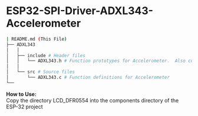 # ESP32-SPI-Driver-ADXL343-Accelerometer
 
```bash
| README.md (This File)
├── ADXL343
│   │
│   ├── include # Header files
│   │   └── ADXL343.h # Function prototypes for Accelerometer.  Also contains custom data types for ADXL343
│   │  
│   └── src # Source files
│       └── ADXL343.c # Function definitions for Accelerometer
└── 
```

**How to Use:**<br>
Copy the directory LCD_DFR0554 into the components directory of the ESP-32 project
